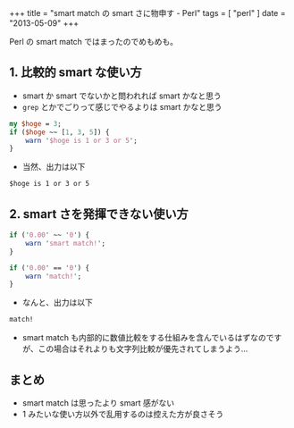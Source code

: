 +++
title = "smart match の smart さに物申す - Perl"
tags = [ "perl" ]
date = "2013-05-09"
+++

Perl の smart match ではまったのでめもめも。

<!--more-->

## 1. 比較的 smart な使い方

- smart か smart でないかと問われれば smart かなと思う
- `grep` とかでごりって感じでやるよりは smart かなと思う

``` perl
my $hoge = 3;
if ($hoge ~~ [1, 3, 5]) {
    warn '$hoge is 1 or 3 or 5';
}
```

- 当然、出力は以下

``` txt
$hoge is 1 or 3 or 5
```

## 2. smart さを発揮できない使い方

``` perl
if ('0.00' ~~ '0') {
    warn 'smart match!';
}

if ('0.00' == '0') {
    warn 'match!';
}
```

- なんと、出力は以下

``` txt
match!
```

- smart match も内部的に数値比較をする仕組みを含んでいるはずなのですが、この場合はそれよりも文字列比較が優先されてしまうよう…

## まとめ

- smart match は思ったより smart 感がない
- 1 みたいな使い方以外で乱用するのは控えた方が良さそう
